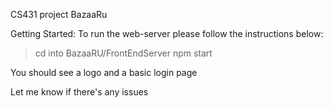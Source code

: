 CS431 project BazaaRu

Getting Started:
To run the web-server please follow the instructions below:

> cd into BazaaRU/FrontEndServer
> npm start

You should see a logo and a basic login page

Let me know if there's any issues
